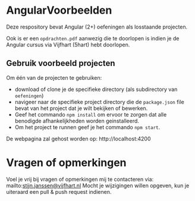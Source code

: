 # AngularVoorbeelden

Deze respository bevat Angular (2+) oefeningen als losstaande projecten.

Ook is er een `opdrachten.pdf` aanwezig die te doorlopen is indien je de Angular cursus via Vijfhart (5hart) hebt doorlopen.


## Gebruik voorbeeld projecten

Om één van de projecten te gebruiken:

- download of clone je de specifieke directory (als subdirectory van `oefeningen`)
- navigeer naar de specifieke project directory die de `package.json` file bevat van het project dat je wilt bekijken of bewerken.
- Geef het commando `npm install` om ervoor te zorgen dat alle benodigde afhankelijkheden worden geinstalleerd.
- Om het project te runnen geef je het commando `npm start`. 

De webpagina zal gehost worden op: http://localhost:4200


# Vragen of opmerkingen

Voel je vrij bij vragen of opmerkingen mij te contacteren via: mailto:stijn.janssen@vijfhart.nl
Mocht je wijzigingen willen opgeven, kun je uiteraard een pull & push request indienen.
